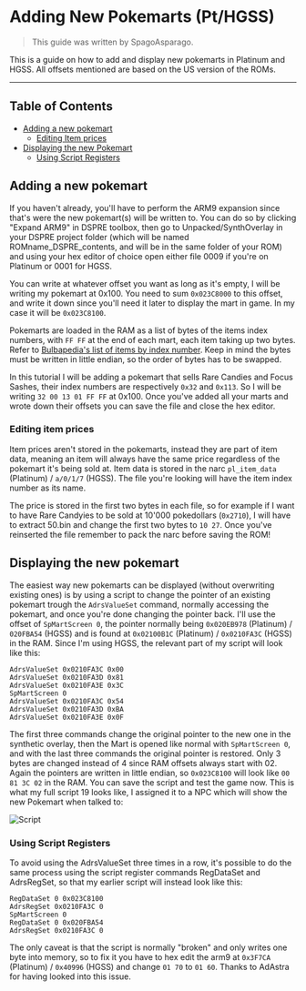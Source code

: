# Adding New Pokemarts (Pt/HGSS)
> This guide was written by SpagoAsparago.

This is a guide on how to add and display new pokemarts in Platinum and HGSS.
All offsets mentioned are based on the US version of the ROMs. 

--- 
## Table of Contents
* [Adding a new pokemart](#section)
  * [Editing Item prices](#subsection)
* [Displaying the new Pokemart](#section-2)
  * [Using Script Registers](#subsection-2)

## Adding a new pokemart

If you haven't already, you'll have to perform the ARM9 expansion since that's were the new pokemart(s) will be written to. 
You can do so by clicking "Expand ARM9" in DSPRE toolbox, then go to Unpacked/SynthOverlay in your DSPRE project folder (which will be named ROMname_DSPRE_contents, and will be in the same folder of your ROM) and using your hex editor of choice open either file 0009 if you're on Platinum or 0001 for HGSS.

You can write at whatever offset you want as long as it's empty, I will be writing my pokemart at 0x100. You need to sum `0x023C8000` to this offset, and write it down since you'll need it later to display the mart in game. In my case it will be `0x023C8100`.

Pokemarts are loaded in the RAM as a list of bytes of the items index numbers, with `FF FF` at the end of each mart, each item taking up two bytes.
Refer to [Bulbapedia's list of items by index number](https://bulbapedia.bulbagarden.net/wiki/List_of_items_by_index_number_(Generation_IV)). 
Keep in mind the bytes must be written in little endian, so the order of bytes has to be swapped.

In this tutorial I will be adding a pokemart that sells Rare Candies and Focus Sashes, their index numbers are respectively `0x32` and `0x113`.
So I will be writing `32 00 13 01 FF FF` at 0x100. Once you've added all your marts and wrote down their offsets you can save the file and close the hex editor.

### Editing item prices
Item prices aren't stored in the pokemarts, instead they are part of item data, meaning an item will always have the same price regardless of the pokemart it's being sold at.
Item data is stored in the narc `pl_item_data` (Platinum) / `a/0/1/7` (HGSS). The file you're looking will have the item index number as its name.

The price is stored in the first two bytes in each file, so for example if I want to have Rare Candyies to be sold at 10'000 pokedollars (`0x2710`), I will have to extract 50.bin and change the first two bytes to `10 27`. Once you've reinserted the file remember to pack the narc before saving the ROM!


## Displaying the new pokemart
The easiest way new pokemarts can be displayed (without overwriting existing ones) is by using a script to change the pointer of an existing pokemart trough the `AdrsValueSet` command, normally accessing the pokemart, and once you're done changing the pointer back.
I'll use the offset of `SpMartScreen 0`, the pointer normally being `0x020EB978` (Platinum) / `020FBA54` (HGSS) and is found at `0x02100B1C` (Platinum) / `0x0210FA3C` (HGSS) in the RAM.
Since I'm using HGSS, the relevant part of my script will look like this:
```
AdrsValueSet 0x0210FA3C 0x00
AdrsValueSet 0x0210FA3D 0x81
AdrsValueSet 0x0210FA3E 0x3C
SpMartScreen 0
AdrsValueSet 0x0210FA3C 0x54
AdrsValueSet 0x0210FA3D 0xBA
AdrsValueSet 0x0210FA3E 0x0F
```
The first three commands change the original pointer to the new one in the synthetic overlay, then the Mart is opened like normal with `SpMartScreen 0`, and with the last three commands the original pointer is restored. Only 3 bytes are changed instead of 4 since RAM offsets always start with 02. Again the pointers are written in little endian, so `0x023C8100` will look like `00 81 3C 02` in the RAM.
You can save the script and test the game now.
This is what my full script 19 looks like, I assigned it to a NPC which will show the new Pokemart when talked to:

![Script](https://user-images.githubusercontent.com/57636185/224319492-a06935c8-1a2f-43fb-bdb8-5b537b371c84.PNG)

### Using Script Registers
To avoid using the AdrsValueSet three times in a row, it's possible to do the same process using the script register commands RegDataSet and AdrsRegSet, so that my earlier script will instead look like this:
```
RegDataSet 0 0x023C8100
AdrsRegSet 0x0210FA3C 0
SpMartScreen 0
RegDataSet 0 0x020FBA54
AdrsRegSet 0x0210FA3C 0
```
The only caveat is that the script is normally "broken" and only writes one byte into memory, so to fix it you have to hex edit the arm9 at `0x3F7CA` (Platinum) / `0x40996` (HGSS) and change `01 70` to `01 60`. Thanks to AdAstra for having looked into this issue.
